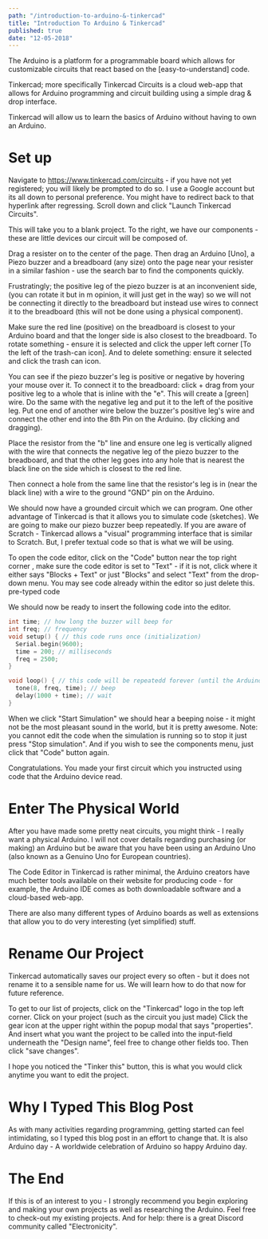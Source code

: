```yaml
--- 
path: "/introduction-to-arduino-&-tinkercad"
title: "Introduction To Arduino & Tinkercad" 
published: true
date: "12-05-2018" 
--- 
```


The Arduino is a platform for a programmable board which allows for customizable circuits that react based on the [easy-to-understand] code. 

Tinkercad; more specifically Tinkercad Circuits is a cloud web-app that allows for Arduino programming and circuit building using a simple drag & drop interface. 

Tinkercad will allow us to learn the basics of Arduino without having to own an Arduino. 

# Set up 
Navigate to https://www.tinkercad.com/circuits - if you have not yet registered; you will likely be prompted to do so. I use a Google account but its all down to personal preference. You might have to redirect back to that hyperlink after regressing. Scroll down and click "Launch Tinkercad Circuits". 

This will take you to a blank project. To the right, we have our components - these are little devices our circuit will be composed of. 

Drag a resister on to the center of the page. Then drag an Arduino [Uno], a Piezo buzzer and a breadboard (any size) onto the page near your resister in a similar fashion - use the search bar to find the components quickly. 

Frustratingly; the positive leg of the piezo buzzer is at an inconvenient side, (you can rotate it but in m opinion, it will just get in the way) so we will not be connecting it directly to the breadboard but instead use wires to connect it to the breadboard (this will not be done using a physical component). 

Make sure the red line (positive) on the breadboard is closest to your Arduino board and that the longer side is also closest to the breadboard. To rotate something - ensure it is selected and click the upper left corner [To the left of the trash-can icon]. And to delete something: ensure it selected and click the trash can icon. 

You can see if the piezo buzzer's leg is positive or negative by hovering your mouse over it. To connect it to the breadboard: click + drag from your positive leg to a whole that is inline with the "e". This will create a [green] wire. Do the same with the negative leg and put it to the left of the positive leg.  Put one end of another wire below the buzzer's positive leg's wire and connect the other end into the 8th Pin on the Arduino. (by clicking and dragging). 

Place the resistor from the "b" line and ensure one leg is vertically aligned with the wire that connects the negative leg of the piezo buzzer to the breadboard, and that the other leg goes into any hole that is nearest the black line on the side which is closest to the red line. 

Then connect a hole from the same line that the resistor's leg is in (near the black line) with a wire to the ground "GND" pin on the Arduino. 

We should now have a grounded circuit which we can program. One other advantage of Tinkercad is that it allows you to simulate code (sketches). We are going to make our piezo buzzer beep repeatedly. If you are aware of Scratch - Tinkercad allows a "visual" programming interface that is similar to Scratch. But, I prefer textual code so that is what we will be using. 

To open the code editor, click on the "Code" button near the top right corner , make sure the code editor is set to "Text" - if it is not, click where it either says "Blocks + Text" or just "Blocks" and select "Text" from the drop-down menu. You may see code already within the editor so just delete this. pre-typed code 

We should now be ready to insert the following code into the editor. 
```c
int time; // how long the buzzer will beep for 
int freq; // frequency 
void setup() { // this code runs once (initialization) 
  Serial.begin(9600); 
  time = 200; // milliseconds  
  freq = 2500; 
} 

void loop() { // this code will be repeatedd forever (until the Arduino loges power) 
  tone(8, freq, time); // beep 
  delay(1000 + time); // wait 
} 
```

When we click "Start Simulation" we should hear a beeping noise - it might not be the most pleasant sound in the world, but it is pretty awesome. Note: you cannot edit the code when the simulation is running so to stop it just press "Stop simulation". And if you wish to see the components menu, just click that "Code" button again. 

Congratulations. You made your first circuit which you instructed using code that the Arduino device read. 

# Enter The Physical World 
After you have made some pretty neat circuits, you might think - I really want a physical Arduino. I will not cover details regarding purchasing (or making) an Arduino but be aware that you have been using an Arduino Uno (also known as a Genuino Uno for European countries). 

The Code Editor in Tinkercad is rather minimal, the Arduino creators have much better tools available on their website for producing code - for example, the Arduino IDE comes as both downloadable software and a cloud-based web-app. 

There are also many different types of Arduino boards as well as extensions that allow you to do very interesting (yet simplified) stuff. 

# Rename Our Project 
Tinkercad automatically saves our project every so often - but it does not rename it to a sensible name for us. We will learn how to do that now for future reference. 

To get to our list of projects, click on the "Tinkercad" logo in the top left corner. Click on your project (such as the circuit you just made) Click the gear icon at the upper right within the popup modal that says "properties". And insert what you want the project to be called into the input-field underneath the "Design name", feel free to change other fields too. Then click "save changes". 

I hope you noticed the "Tinker this" button, this is what you would click anytime you want to edit the project. 

# Why I Typed This Blog Post 
As with many activities regarding programming, getting started can feel intimidating, so I typed this blog post in an effort to change that. It is also Arduino day - A worldwide celebration of Arduino so happy Arduino day. 

# The End 
If this is of an interest to you - I strongly recommend you begin exploring and making your own projects as well as researching the Arduino. Feel free to check-out my existing projects. And for help: there is a great Discord community called "Electronicity". 